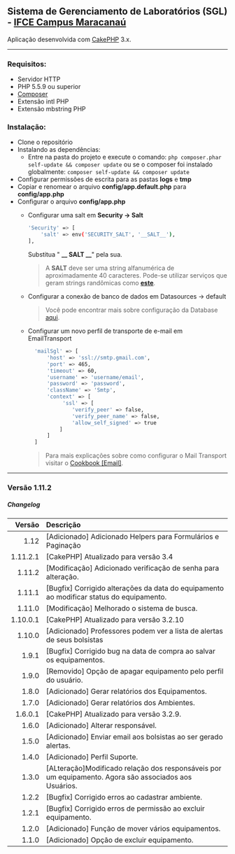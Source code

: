 ## Sistema de Gerenciamento de Laboratórios (SGL) - [IFCE Campus Maracanaú](https://ifce.edu.br/maracanau)

Aplicação desenvolvida com [CakePHP](http://cakephp.org) 3.x.

---------------------------------------------------------
### Requisitos:

- Servidor HTTP
- PHP 5.5.9 ou superior
- [Composer](https://getcomposer.org/)
- Extensão intl PHP
- Extensão mbstring PHP

### Instalação:
- Clone o repositório 
- Instalando as dependências:
    - Entre na pasta do projeto e execute o comando:
        ```php composer.phar self-update && composer update``` 
        ou se o composer foi instalado globalmente:
        ```composer self-update && composer update```
- Configurar permissões de escrita para as pastas **logs** e **tmp**
- Copiar e renomear o arquivo **config/app.default.php** para **config/app.php**
- Configurar o arquivo **config/app.php**  
  - Configurar uma salt em **Security -> Salt**
    
    ```bash
    'Security' => [
        'salt' => env('SECURITY_SALT', '__SALT__'),
    ],
    ```
    Substitua " **__ SALT __**" pela sua. 

    > A **SALT** deve ser uma string alfanumérica de aproximadamente 40 caracteres. 
      Pode-se utilizar serviços que geram strings randômicas como [**este**](http://www.sethcardoza.com/tools/random-password-generator/).
    
  - Configurar a conexão de banco de dados em Datasources -> default

    > Você pode encontrar mais sobre configuração da Database [aqui](http://book.cakephp.org/3.0/en/orm/database-basics.html#database-configuration).

  - Configurar um novo perfil de transporte de e-mail em EmailTransport

      ``` bash
        'mailSgl' => [
            'host' => 'ssl://smtp.gmail.com',
            'port' => 465,
            'timeout' => 60,
            'username' => 'username/email',
            'password' => 'password',
            'className' => 'Smtp',
            'context' => [
                 'ssl' => [
                    'verify_peer' => false,
                    'verify_peer_name' => false,
                    'allow_self_signed' => true
                ]
            ]
        ]
      ```
      > Para mais explicações sobre como configurar o Mail Transport visitar o [Cookbook [Email]](http://book.cakephp.org/3.0/en/core-libraries/email.html).

----------------------------------------------------------------------------
### Versão 1.11.2

##### <i class="icon-file"></i> Changelog
 Versão   | Descrição
----------:|:--------------------------------------------------------------
  1.12     | [Adicionado] Adicionado Helpers para Formulários e Paginação
  1.11.2.1 | [CakePHP] Atualizado para versão 3.4
  1.11.2   | [Modificação] Adicionado verificação de senha para alteração.
  1.11.1   | [Bugfix] Corrigido alterações da data do equipamento ao modificar status do equipamento.
  1.11.0   | [Modificação] Melhorado o sistema de busca.
  1.10.0.1 | [CakePHP] Atualizado para versão 3.2.10
  1.10.0   | [Adicionado] Professores podem ver a lista de alertas de seus bolsistas
  1.9.1    | [Bugfix] Corrigido bug na data de compra ao salvar os equipamentos.
  1.9.0    | [Removido] Opção de apagar equipamento pelo perfil do usuário.
  1.8.0    | [Adicionado] Gerar relatórios dos Equipamentos.
  1.7.0    | [Adicionado] Gerar relatórios dos Ambientes.
  1.6.0.1  | [CakePHP] Atualizado para versão 3.2.9.
  1.6.0    | [Adicionado] Alterar responsável.
  1.5.0    | [Adicionado] Enviar email aos bolsistas ao ser gerado alertas.
  1.4.0    | [Adicionado] Perfil Suporte.
  1.3.0    | [ALteração]Modificado relação dos responsáveis por um equipamento. Agora são associados aos Usuários.
  1.2.2    | [Bugfix] Corrigido erros ao cadastrar ambiente.
  1.2.1    | [Bugfix] Corrigido erros de permissão ao excluir equipamento.
  1.2.0    | [Adicionado] Função de mover vários equipamentos.
  1.1.0    | [Adicionado] Opção de excluir equipamento.
